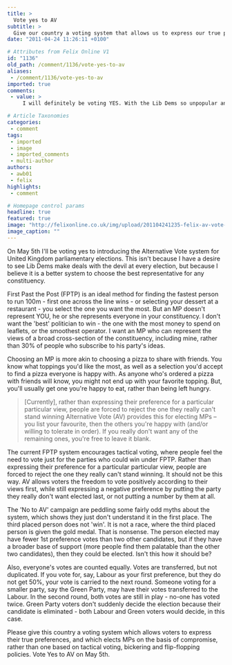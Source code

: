 ```yaml
---
title: >
  Vote yes to AV
subtitle: >
  Give our country a voting system that allows us to express our true preferences and ends tactical voting, bickering and flip-flopping policies
date: "2011-04-24 11:26:11 +0100"

# Attributes from Felix Online V1
id: "1136"
old_path: /comment/1136/vote-yes-to-av
aliases:
 - /comment/1136/vote-yes-to-av
imported: true
comments:
 - value: >
     I will definitely be voting YES. With the Lib Dems so unpopular and the minority parties still true to their description, maintaining the FPTP system will doom this country to another 50 years of 2-party elections. At least with AV I will have a chance to express my support for smaller parties without feeling the need to vote tactically.,YES. I believe that it transforms and revolutionise the democracy. General public will be aware of their vital role and 'not to waste their votes'. It is a much awaited change for me not only in the UK but across the democratic countries which conduct elections. ,fine Dsquared2 shirts <br>http://www.finepoloshirts.com/dsquared2-replicas-1161.html <br>-<a href="http://www.finepoloshirts.com/dsquared2-replicas-1161.html">fine Dsquared2 shirts</a> <br>

# Article Taxonomies
categories:
 - comment
tags:
 - imported
 - image
 - imported_comments
 - multi-author
authors:
 - awb01
 - felix
highlights:
 - comment

# Homepage control params
headline: true
featured: true
image: "http://felixonline.co.uk/img/upload/201104241235-felix-av-vote-007.jpeg"
image_caption: ""
---
```


On May 5th I'll be voting yes to introducing the Alternative Vote system for United Kingdom parliamentary elections. This isn't because I have a desire to see Lib Dems make deals with the devil at every election, but because I believe it is a better system to choose the best representative for any constituency.

First Past the Post (FPTP) is an ideal method for finding the fastest person to run 100m - first one across the line wins - or selecting your dessert at a restaurant - you select the one you want the most. But an MP doesn't represent YOU, he or she represents everyone in your constituency. I don't want the 'best' politician to win - the one with the most money to spend on leaflets, or the smoothest operator. I want an MP who can represent the views of a broad cross-section of the constituency, including mine, rather than 30% of people who subscribe to his party's ideas.

Choosing an MP is more akin to choosing a pizza to share with friends. You know what toppings you'd like the most, as well as a selection you'd accept to find a pizza everyone is happy with. As anyone who's ordered a pizza with friends will know, you might not end up with your favorite topping. But, you'll usually get one you're happy to eat, rather than being left hungry.
> [Currently], rather than expressing their preference for a particular particular view, people are forced to reject the one they really can't stand winning
Alternative Vote (AV) provides this for electing MPs – you list your favourite, then the others you're happy with (and/or willing to tolerate in order). If you really don't want any of the remaining ones, you're free to leave it blank.

The current FPTP system encourages tactical voting, where people feel the need to vote just for the parties who could win under FPTP. Rather than expressing their preference for a particular particular view, people are forced to reject the one they really can't stand winning. It should not be this way. AV allows voters the freedom to vote positively according to their views first, while still expressing a negative preference by putting the party they really don't want elected last, or not putting a number by them at all.

The 'No to AV' campaign are peddling some fairly odd myths about the system, which shows they just don't understand it in the first place. The third placed person does not 'win'. It is not a race, where the third placed person is given the gold medal. That is nonsense. The person elected may have fewer 1st preference votes than two other candidates, but if they have a broader base of support (more people find them palatable than the other two candidates), then they could be elected. Isn't this how it should be?

Also, everyone's votes are counted equally. Votes are transferred, but not duplicated. If you vote for, say, Labour as your first preference, but they do not get 50%, your vote is carried to the next round. Someone voting for a smaller party, say the Green Party, may have their votes transferred to the Labour. In the second round, both votes are still in play - no-one has voted twice. Green Party voters don't suddenly decide the election because their candidate is eliminated - both Labour and Green voters would decide, in this case.

Please give this country a voting system which allows voters to express their true preferences, and which elects MPs on the basis of compromise, rather than one based on tactical voting, bickering and flip-flopping policies. Vote Yes to AV on May 5th.
